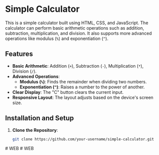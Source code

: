 # Simple Calculator

This is a simple calculator built using HTML, CSS, and JavaScript. The calculator can perform basic arithmetic operations such as addition, subtraction, multiplication, and division. It also supports more advanced operations like modulus (`%`) and exponentiation (`^`).

## Features

- **Basic Arithmetic**: Addition (`+`), Subtraction (`-`), Multiplication (`*`), Division (`/`).
- **Advanced Operations**:
  - **Modulus (`%`)**: Finds the remainder when dividing two numbers.
  - **Exponentiation (`^`)**: Raises a number to the power of another.
- **Clear Display**: The "C" button clears the current input.
- **Responsive Layout**: The layout adjusts based on the device's screen size.

## Installation and Setup

1. **Clone the Repository**:
   ```bash
   git clone https://github.com/your-username/simple-calculator.git
#   W E B  
 #   W E B  
 